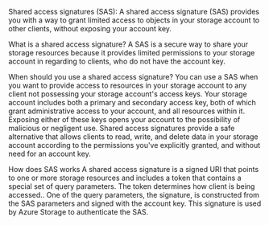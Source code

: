 Shared access signatures (SAS):
A shared access signature (SAS) provides you with a way to grant limited access to objects in your storage account to other clients, without exposing your account key.

What is a shared access signature?
A SAS is a secure way to share your storage resources because it provides limited permissions to your storage account in regarding to clients, who do not have the account key.

When should you use a shared access signature?
You can use a SAS when you want to provide access to resources in your storage account to any client not possessing your storage account's access keys. Your storage account includes both a primary and secondary access key, both of which grant administrative access to your account, and all resources within it. Exposing either of these keys opens your account to the possibility of malicious or negligent use. Shared access signatures provide a safe alternative that allows clients to read, write, and delete data in your storage account according to the permissions you've explicitly granted, and without need for an account key.

How does SAS works
A shared access signature is a signed URI that points to one or more storage resources and includes a token that contains a special set of query parameters. The token determines how client is being accessed.. One of the query parameters, the signature, is constructed from the SAS parameters and signed with the account key. This signature is used by Azure Storage to authenticate the SAS.

